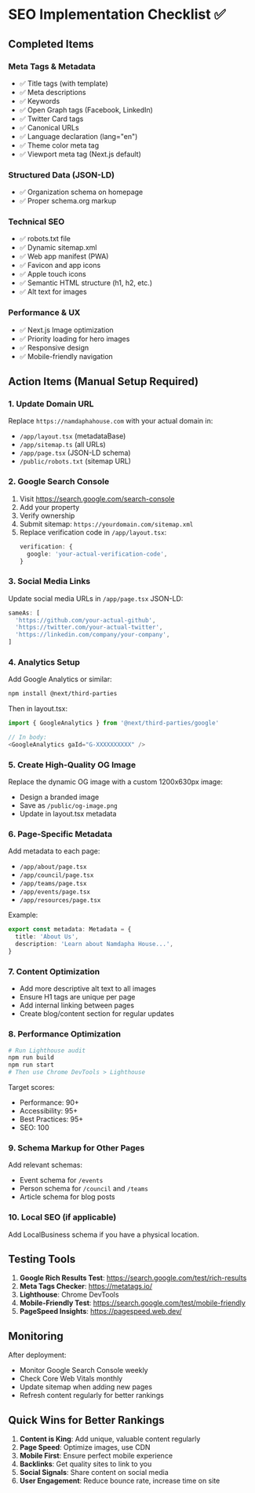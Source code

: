 # SEO Implementation Checklist ✅

## Completed Items

### Meta Tags & Metadata
- ✅ Title tags (with template)
- ✅ Meta descriptions
- ✅ Keywords
- ✅ Open Graph tags (Facebook, LinkedIn)
- ✅ Twitter Card tags
- ✅ Canonical URLs
- ✅ Language declaration (lang="en")
- ✅ Theme color meta tag
- ✅ Viewport meta tag (Next.js default)

### Structured Data (JSON-LD)
- ✅ Organization schema on homepage
- ✅ Proper schema.org markup

### Technical SEO
- ✅ robots.txt file
- ✅ Dynamic sitemap.xml
- ✅ Web app manifest (PWA)
- ✅ Favicon and app icons
- ✅ Apple touch icons
- ✅ Semantic HTML structure (h1, h2, etc.)
- ✅ Alt text for images

### Performance & UX
- ✅ Next.js Image optimization
- ✅ Priority loading for hero images
- ✅ Responsive design
- ✅ Mobile-friendly navigation

## Action Items (Manual Setup Required)

### 1. Update Domain URL
Replace `https://namdaphahouse.com` with your actual domain in:
- `/app/layout.tsx` (metadataBase)
- `/app/sitemap.ts` (all URLs)
- `/app/page.tsx` (JSON-LD schema)
- `/public/robots.txt` (sitemap URL)

### 2. Google Search Console
1. Visit https://search.google.com/search-console
2. Add your property
3. Verify ownership
4. Submit sitemap: `https://yourdomain.com/sitemap.xml`
5. Replace verification code in `/app/layout.tsx`:
   ```typescript
   verification: {
     google: 'your-actual-verification-code',
   }
   ```

### 3. Social Media Links
Update social media URLs in `/app/page.tsx` JSON-LD:
```typescript
sameAs: [
  'https://github.com/your-actual-github',
  'https://twitter.com/your-actual-twitter',
  'https://linkedin.com/company/your-company',
]
```

### 4. Analytics Setup
Add Google Analytics or similar:
```bash
npm install @next/third-parties
```

Then in layout.tsx:
```typescript
import { GoogleAnalytics } from '@next/third-parties/google'

// In body:
<GoogleAnalytics gaId="G-XXXXXXXXXX" />
```

### 5. Create High-Quality OG Image
Replace the dynamic OG image with a custom 1200x630px image:
- Design a branded image
- Save as `/public/og-image.png`
- Update in layout.tsx metadata

### 6. Page-Specific Metadata
Add metadata to each page:
- `/app/about/page.tsx`
- `/app/council/page.tsx`
- `/app/teams/page.tsx`
- `/app/events/page.tsx`
- `/app/resources/page.tsx`

Example:
```typescript
export const metadata: Metadata = {
  title: 'About Us',
  description: 'Learn about Namdapha House...',
}
```

### 7. Content Optimization
- Add more descriptive alt text to all images
- Ensure H1 tags are unique per page
- Add internal linking between pages
- Create blog/content section for regular updates

### 8. Performance Optimization
```bash
# Run Lighthouse audit
npm run build
npm run start
# Then use Chrome DevTools > Lighthouse
```

Target scores:
- Performance: 90+
- Accessibility: 95+
- Best Practices: 95+
- SEO: 100

### 9. Schema Markup for Other Pages
Add relevant schemas:
- Event schema for `/events`
- Person schema for `/council` and `/teams`
- Article schema for blog posts

### 10. Local SEO (if applicable)
Add LocalBusiness schema if you have a physical location.

## Testing Tools

1. **Google Rich Results Test**: https://search.google.com/test/rich-results
2. **Meta Tags Checker**: https://metatags.io/
3. **Lighthouse**: Chrome DevTools
4. **Mobile-Friendly Test**: https://search.google.com/test/mobile-friendly
5. **PageSpeed Insights**: https://pagespeed.web.dev/

## Monitoring

After deployment:
- Monitor Google Search Console weekly
- Check Core Web Vitals monthly
- Update sitemap when adding new pages
- Refresh content regularly for better rankings

## Quick Wins for Better Rankings

1. **Content is King**: Add unique, valuable content regularly
2. **Page Speed**: Optimize images, use CDN
3. **Mobile First**: Ensure perfect mobile experience
4. **Backlinks**: Get quality sites to link to you
5. **Social Signals**: Share content on social media
6. **User Engagement**: Reduce bounce rate, increase time on site
